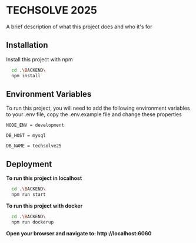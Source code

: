 
# TECHSOLVE 2025

A brief description of what this project does and who it's for


## Installation

Install this project with npm

```bash
  cd .\BACKEND\
  npm install
```
    
## Environment Variables

To run this project, you will need to add the following environment variables to your .env file, copy the .env.example file and change these properties

`NODE_ENV = development`

`DB_HOST = mysql`

`DB_NAME = techsolve25`


## Deployment

**To run this project in localhost**

```bash
  cd .\BACKEND\
  npm run start
```
**To run this project with docker**

```bash
  cd .\BACKEND\
  npm run dockerup
```
**Open your browser and navigate to: http://localhost:6060**